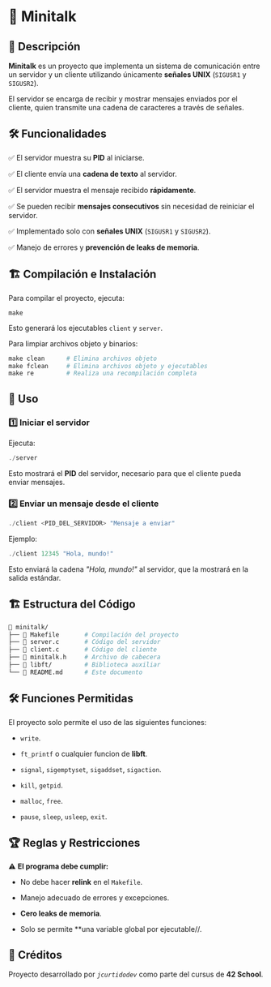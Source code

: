 # 📡 Minitalk
## 📌 Descripción
**Minitalk** es un proyecto que implementa un sistema de comunicación entre un servidor y un cliente utilizando únicamente **señales UNIX** (`SIGUSR1` y `SIGUSR2`).

El servidor se encarga de recibir y mostrar mensajes enviados por el cliente, quien transmite una cadena de caracteres a través de señales.

## 🛠️ Funcionalidades

✅ El servidor muestra su **PID** al iniciarse.

✅ El cliente envía una **cadena de texto** al servidor.

✅ El servidor muestra el mensaje recibido **rápidamente**.

✅ Se pueden recibir **mensajes consecutivos** sin necesidad de reiniciar el servidor.

✅ Implementado solo con **señales UNIX** (`SIGUSR1` y `SIGUSR2`).

✅ Manejo de errores y **prevención de leaks de memoria**.



## 🏗️ Compilación e Instalación

Para compilar el proyecto, ejecuta:

```
make
```

Esto generará los ejecutables `client` y `server`.

Para limpiar archivos objeto y binarios:

```Makefile
make clean      # Elimina archivos objeto
make fclean     # Elimina archivos objeto y ejecutables
make re         # Realiza una recompilación completa
```

## 🚀 Uso

### 1️⃣ Iniciar el servidor

Ejecuta:
```C
./server
```
Esto mostrará el **PID** del servidor, necesario para que el cliente pueda enviar mensajes.

### 2️⃣ Enviar un mensaje desde el cliente
```C
./client <PID_DEL_SERVIDOR> "Mensaje a enviar"
```
Ejemplo:
```C
./client 12345 "Hola, mundo!"
```
Esto enviará la cadena _"Hola, mundo!"_ al servidor, que la mostrará en la salida estándar.

## 🏗️ Estructura del Código
```Makefile
📂 minitalk/
├── 📜 Makefile       # Compilación del proyecto
├── 📜 server.c       # Código del servidor
├── 📜 client.c       # Código del cliente
├── 📜 minitalk.h     # Archivo de cabecera
├── 📂 libft/         # Biblioteca auxiliar
└── 📜 README.md      # Este documento
```
## 🛠️ Funciones Permitidas

El proyecto solo permite el uso de las siguientes funciones:

- `write`.

- `ft_printf` o cualquier funcion de **libft**.

- `signal`, `sigemptyset`, `sigaddset`, `sigaction`.

- `kill`, `getpid`.

- `malloc`, `free`.

- `pause`, `sleep`, `usleep`, `exit`.

## 🏆 Reglas y Restricciones

⚠️ **El programa debe cumplir:**

- No debe hacer **relink** en el `Makefile`.

- Manejo adecuado de errores y excepciones.

- **Cero leaks de memoria**.

- Solo se permite **una variable global por ejecutable//.

## 🤝 Créditos

Proyecto desarrollado por _`jcurtidodev`_ como parte del cursus de **42 School**.
